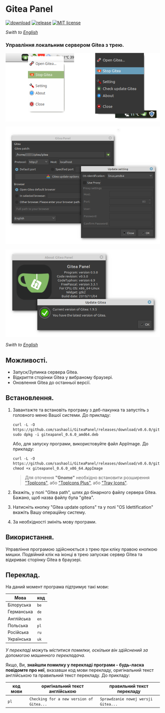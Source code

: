 # Gitea Panel

[![download](https://img.shields.io/github/downloads/sashaoli/GiteaPanel/total?style=flat)](https://github.com/sashaoli/GiteaPanel/releases/latest) [![release](https://img.shields.io/github/v/release/sashaoli/Giteapanel?style=flat)](https://github.com/sashaoli/GiteaPanel/releases/latest) [![MIT license](http://img.shields.io/badge/license-MIT-brightgreen.svg)](./LICENSE.md)

*Swith to [English](./README_EN.md)*

### Управління локальним сервером Gitea з трею.

![ScreenMenu](resource/ScreenMenu.png)

![ScreenSeting](resource/ScreenSeting.png)

![ScreenAbout](resource/ScreenAbout.png)

*Swith to [English](./README_EN.md)*

## Можливості.
- Запуск/Зупинка сервера Gitea.
- Відкриття сторінки Gitea у вибраному браузері.
- Оновлення Gitea до останньої версії.

## Встановлення.
1. Завантажте та встановіть програму з деб-пакунка та запустіть з головного меню Вашої системи. До прикладу:
    ```
    curl -L -O https://github.com/sashaoli/GiteaPanel/releases/download/v0.6.0/giteapanel_0.6.0_amd64.deb
    sudo dpkg -i giteapanel_0.6.0_amd64.deb
    ```
    Або, для запуску програми, використовуйте файл AppImage. До прикладу:
    ```
    curl -L -O https://github.com/sashaoli/GiteaPanel/releases/download/v0.6.0/giteapanel_0.6.0_x86_64.AppImage
    chmod +x giteapanel_0.6.0_x86_64.AppImage
    ```
    > Для оточення **"Gnome"** необхідно встановити розширення ["TopIcons"](https://extensions.gnome.org/extension/495/topicons/), або ["TopIcons Plus"](https://extensions.gnome.org/extension/1031/topicons/), або ["Tray Icons"](https://extensions.gnome.org/extension/1503/tray-icons/).

2.  Вкажіть, у полі "Gitea path", шлях до бінарного файлу сервера Gitea. Бажано, щоб назва файлу була "gitea".
3.  Натисніть кнопку "Gitea update options" та у полі "OS Idettification" вкажіть Вашу операційну систему.
4.  За необхідності змініть мову програми.

## Використання.
Управління програмою здійснюється з трею при кліку правою кнопкою мишки. Подвійний клік на іконці в трею запускає сервер Gitea та відкриває сторінку Gitea в браузері.

## Переклад.
На даний момент програма підтримує такі мови:

Мова|код
----|-----
Білоруська|`be`
Германська|`de`
Англійська|`en`
Польська|`pl`
Російська|`ru`
Українська|`uk`

*У перекладі можуть міститися помилки, оскільки він здійснений за допомогою машинного перекладача.*

Якщо, Ви, **знайшли помилку у перекладі програми - будь-ласка повідомте про неї**, вказавши код мови перекладу, оригінальний текст англійською та правильний текст перекладу. До прикладу:

| код мови | оригінальний текст англійською           | правильний текст перекладу          |
| -------- | ---------------------------------------- | ----------------------------------- |
| `pl`     | `Checking for a new version of Gitea...` | `Sprawdzanie nowej wersji Gitea...` |
